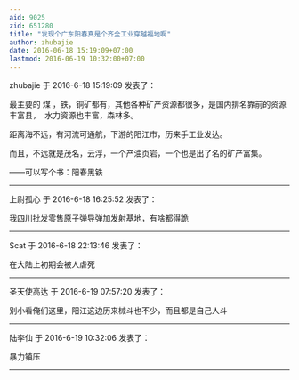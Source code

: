 ```yaml
---
aid: 9025
zid: 651280
title: "发现个广东阳春真是个齐全工业穿越福地啊"
author: zhubajie
date: 2016-06-18 15:19:09+07:00
lastmod: 2016-06-19 10:32:00+07:00
---
```


zhubajie 于 2016-6-18 15:19:09 发表了：

最主要的 煤 ，铁，铜矿都有，其他各种矿产资源都很多，是国内排名靠前的资源丰富县，&nbsp;&nbsp;水力资源也丰富，森林多。

距离海不远，有河流可通航，下游的阳江市，历来手工业发达。

而且，不远就是茂名，云浮，一个产油页岩，一个也是出了名的矿产富集。

——可以写个书：阳春黑铁

---

上尉孤心 于 2016-6-18 16:25:52 发表了：

我四川批发零售原子弹导弹加发射基地，有啥都得跪

---

Scat 于 2016-6-18 22:13:46 发表了：

在大陆上初期会被人虐死

---

圣天使高达 于 2016-6-19 07:57:20 发表了：

别小看俺们这里，阳江这边历来械斗也不少，而且都是自己人斗

---

陆李仙 于 2016-6-19 10:32:06 发表了：

暴力镇压

---
